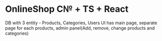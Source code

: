 # OnlineShop С№ + TS + React
DB with 3 entity - Products, Categories, Users
UI has main page, separate page for each products, admin panel(Add, remove, change products and categories)
